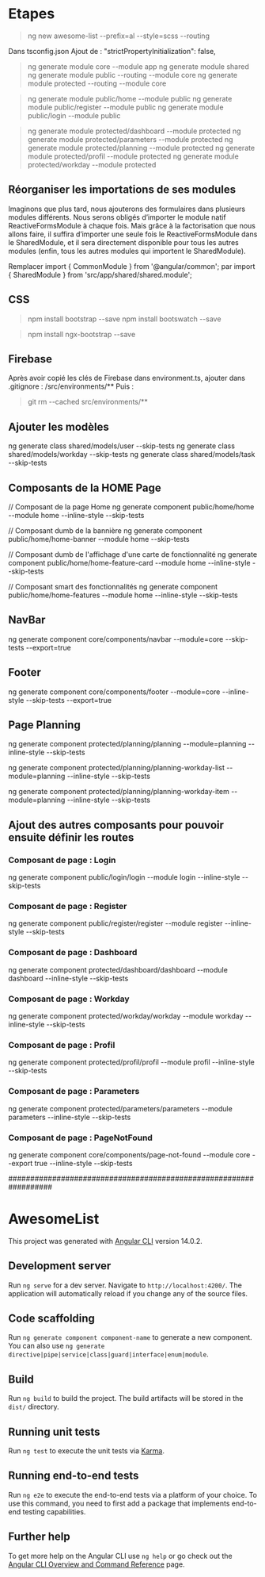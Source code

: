 # Etapes

> ng new awesome-list --prefix=al --style=scss --routing

Dans tsconfig.json
Ajout de : "strictPropertyInitialization": false,

> ng generate module core --module app
> ng generate module shared
> ng generate module public --routing --module core
> ng generate module protected --routing --module core

> ng generate module public/home --module public
> ng generate module public/register --module public
> ng generate module public/login --module public 

> ng generate module protected/dashboard --module protected
> ng generate module protected/parameters --module protected 
> ng generate module protected/planning --module protected
> ng generate module protected/profil --module protected
> ng generate module protected/workday --module protected


## Réorganiser les importations de ses modules
Imaginons que plus tard, nous ajouterons des formulaires dans plusieurs modules différents. Nous serons obligés d’importer le module natif ReactiveFormsModule à chaque fois. Mais grâce à la factorisation que nous allons faire, il suffira d’importer une seule fois le ReactiveFormsModule dans le SharedModule, et il sera directement disponible pour tous les autres modules (enfin, tous les autres modules qui importent le SharedModule).

Remplacer
import { CommonModule } from '@angular/common';
par 
import { SharedModule } from 'src/app/shared/shared.module';

## CSS

> npm install bootstrap --save
> npm install bootswatch --save

> npm install ngx-bootstrap --save

## Firebase

Après avoir copié les clés de Firebase dans environment.ts, 
ajouter dans .gitignore : /src/environments/**
Puis : 
> git rm --cached src/environments/** 

## Ajouter les modèles

ng generate class shared/models/user --skip-tests
ng generate class shared/models/workday --skip-tests
ng generate class shared/models/task --skip-tests

## Composants de la HOME Page

// Composant de la page Home
ng generate component public/home/home --module home --inline-style --skip-tests

// Composant dumb de la bannière
ng generate component public/home/home-banner --module home --skip-tests

// Composant dumb de l'affichage d'une carte de fonctionnalité
ng generate component public/home/home-feature-card --module home --inline-style --skip-tests

// Composant smart des fonctionnalités
ng generate component public/home/home-features --module home --inline-style
--skip-tests

## NavBar

ng generate component core/components/navbar --module=core --skip-tests --export=true

## Footer

ng generate component core/components/footer --module=core --inline-style --skip-tests --export=true

## Page Planning

ng generate component protected/planning/planning --module=planning --inline-style --skip-tests

ng generate component protected/planning/planning-workday-list --module=planning --inline-style --skip-tests

ng generate component protected/planning/planning-workday-item --module=planning --inline-style --skip-tests

## Ajout des autres composants pour pouvoir ensuite définir les routes

### Composant de page : Login
ng generate component public/login/login --module login --inline-style --skip-tests

### Composant de page : Register
ng generate component public/register/register --module register --inline-style --skip-tests

### Composant de page : Dashboard
ng generate component protected/dashboard/dashboard --module dashboard --inline-style --skip-tests

### Composant de page : Workday
ng generate component protected/workday/workday --module workday --inline-style --skip-tests

### Composant de page : Profil
ng generate component protected/profil/profil --module profil --inline-style --skip-tests

### Composant de page : Parameters
ng generate component protected/parameters/parameters --module parameters --inline-style --skip-tests

### Composant de page : PageNotFound
ng generate component core/components/page-not-found --module core --export true --inline-style --skip-tests










##################################################################

# AwesomeList

This project was generated with [Angular CLI](https://github.com/angular/angular-cli) version 14.0.2.

## Development server

Run `ng serve` for a dev server. Navigate to `http://localhost:4200/`. The application will automatically reload if you change any of the source files.

## Code scaffolding

Run `ng generate component component-name` to generate a new component. You can also use `ng generate directive|pipe|service|class|guard|interface|enum|module`.

## Build

Run `ng build` to build the project. The build artifacts will be stored in the `dist/` directory.

## Running unit tests

Run `ng test` to execute the unit tests via [Karma](https://karma-runner.github.io).

## Running end-to-end tests

Run `ng e2e` to execute the end-to-end tests via a platform of your choice. To use this command, you need to first add a package that implements end-to-end testing capabilities.

## Further help

To get more help on the Angular CLI use `ng help` or go check out the [Angular CLI Overview and Command Reference](https://angular.io/cli) page.
